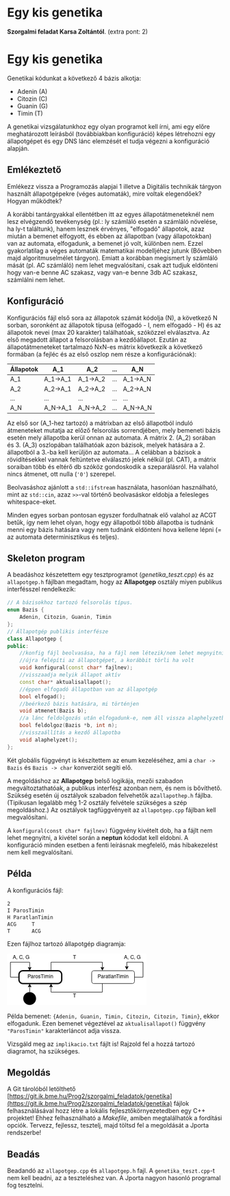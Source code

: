 # Egy kis genetika
**Szorgalmi feladat Karsa Zoltántól**. (extra pont: 2)

# Egy kis genetika

Genetikai kódunkat a következő 4 bázis alkotja: 
 * Adenin (A)
 * Citozin (C)
 * Guanin (G)
 * Timin (T)

A genetikai vizsgálatunkhoz egy olyan programot kell írni, ami egy előre meghatározott leírásból (továbbiakban konfiguráció) képes létrehozni egy állapotgépet és egy DNS lánc elemzését el tudja végezni a konfiguráció alapján. 
## Emlékeztető
Emlékezz vissza a Programozás alapjai 1 illetve a Digitális technikák tárgyon használt állapotgépekre (véges automaták), mire voltak elegendőek? Hogyan működtek? 

A korábbi tantárgyakkal ellentétben itt az egyes állapotátmeneteknél nem lesz elvégzendő tevékenység (pl.: ly számláló esetén a számláló növelése, ha ly-t találtunk), hanem lesznek érvényes, "elfogadó" állapotok, azaz miután a bemenet elfogyott, és ebben az állapotban (vagy állapotokban) van az automata, elfogadunk, a bemenet jó volt, különben nem. Ezzel gyakorlatilag a véges automaták matematikai modelljéhez jutunk (Bővebben majd algoritmuselmélet tárgyon). Emiatt a korábban megismert ly számláló mását (pl. AC számláló) nem lehet megvalósítani, csak azt tudjuk eldönteni hogy van-e benne AC szakasz, vagy van-e benne 3db AC szakasz, számlálni nem lehet.

## Konfiguráció
Konfigurációs fájl első sora az állapotok számát kódolja (N), a következő N sorban, soronként az állapotok típusa (elfogadó - I, nem elfogadó - H) és az állapotok nevei (max 20 karakter) találhatóak, szóközzel elválasztva. Az első megadott állapot a felsorolásban a kezdőállapot. Ezután az állapotátmeneteket tartalmazó NxN-es mátrix következik a következő formában (a fejléc és az első oszlop nem része a konfigurációnak):

Állapotok | A_1 | A_2 | ... | A_N |
--- | --- | --- | --- |--- |
A_1 | A_1->A_1  | A_1->A_2 | ... | A_1->A_N |
A_2 | A_2->A_1  | A_2->A_2 | ... | A_2->A_N |
... | ...  | ... | ... | ... |
A_N | A_N->A_1  | A_N->A_2 | ... | A_N->A_N |

Az első sor (A_1-hez tartozó) a mátrixban az első állapotból induló átmeneteket mutatja az előző felsorolás sorrendjében, mely bemeneti bázis esetén mely állapotba kerül onnan az automata. A mátrix 2. (A_2) sorában és 3. (A_3) oszlopában találhatóak azon bázisok, melyek hatására a 2. állapotból a 3.-ba kell kerüljön az automata... A celábban a bázisok a rövidítésekkel vannak feltüntetve elválasztó jelek nélkül (pl. CAT), a mátrix soraiban több és eltérő db szóköz gondoskodik a szeparálásról. Ha valahol nincs átmenet, ott nulla (`'0'`) szerepel.

Beolvasáshoz ajánlott a `std::ifstream` használata, hasonlóan használható, mint az `std::cin`, azaz `>>`-val történő beolvasáskor eldobja a felesleges whitespace-eket.

Minden egyes sorban pontosan egyszer fordulhatnak elő valahol az ACGT betűk, így nem lehet olyan, hogy egy állapotból több állapotba is tudnánk menni egy bázis hatására vagy nem tudnánk eldönteni hova kellene lépni (= az automata determinisztikus és teljes).

## Skeleton program
A beadáshoz készetettem egy tesztprogramot (*genetika_teszt.cpp*) és az `allapotgep.h` fájlban megadtam, hogy az **Allapotgep** osztály miyen publikus interfésszel rendelkezik:
```c++
// A bázisokhoz tartozó felsorolás típus.
enum Bazis {
    Adenin, Citozin, Guanin, Timin
};
// Állapotgép publikis interfésze
class Allapotgep {
public:
    //konfig fájl beolvasása, ha a fájl nem létezik/nem lehet megnyitni eldobja a NEPTUN-kódot
    //újra felépíti az állapotgépet, a korábbit törli ha volt
    void konfigural(const char* fajlnev);
    //visszaadja melyik állapot aktív 
    const char* aktualisallapot();
    //éppen elfogadó állapotban van az állapotgép
    bool elfogad();
    //beérkező bázis hatására, mi történjen
    void atmenet(Bazis b);
    //a lánc feldolgozás után elfogadunk-e, nem áll vissza alaphelyzetbe
    bool feldolgoz(Bazis *b, int n);
    //visszaállítás a kezdő állapotba
    void alaphelyzet();
};
```
Két globális függvényt is készítettem az enum kezeléséhez, ami a `char -> Bazis` és `Bazis -> char` konverziót segíti elő. 

A megoldáshoz az **Allapotgep** belső logikája, mezői szabadon megváltoztathatóak, a publikus interfész azonban nem, és nem is bővíthető. Szükség esetén új osztályok szabadon felvehetők az`allapothep.h` fájlba. (Tipikusan legalább még 1-2 osztály felvétele szükséges a szép megoldáshoz.) Az osztályok tagfüggvényeit az `allapotgep.cpp` fájlban kell megvalósítani.


A `konfigural(const char* fajlnev)` függvény kivételt dob, ha a fájlt nem lehet megnyitni, a kivétel során a **neptun** kódodat kell eldobni.  A konfiguráció minden esetben a fenti leírásnak megfelelő, más hibakezelést nem kell megvalósítani.

## Példa
A konfigurációs fájl:
```
2
I ParosTimin
H ParatlanTimin
ACG     T
T       ACG
```
Ezen fájlhoz tartozó állapotgép diagramja:

![állapotgép](statechart.png) 

Példa bemenet: `{Adenin, Guanin, Timin, Citozin, Citozin, Timin}`, ekkor elfogadunk. Ezen bemenet végeztével az `aktualisallapot()` függvény `"ParosTimin"` karakterláncot adja vissza.

Vizsgáld meg az `implikacio.txt` fájlt is! Rajzold fel a hozzá tartozó diagramot, ha szükséges.

## Megoldás
A Git tárolóból letölthető [https://git.ik.bme.hu/Prog2/szorgalmi_feladatok/genetika](https://git.ik.bme.hu/Prog2/szorgalmi_feladatok/genetika)
fájlok felhasználásával hozz létre a lokális fejlesztőkörnyezetedben egy C++ projektet! Ehhez felhasználható a *Makefile*, amiben megtalálhatók a fordítási opciók. Tervezz, fejlessz, tesztelj, majd töltsd fel a megoldását a Jporta rendszerbe! 

## Beadás
Beadandó az `allapotgep.cpp` és `allapotgep.h` fajl. A `genetika_teszt.cpp`-t nem kell beadni, az a teszteléshez van. A Jporta nagyon hasonló programal fog tesztelni.